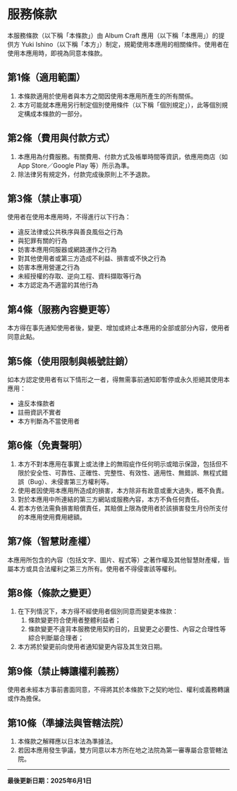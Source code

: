 # 服務條款

本服務條款（以下稱「本條款」）由 Album Craft 應用（以下稱「本應用」）的提供方 Yuki Ishino（以下稱「本方」）制定，規範使用本應用的相關條件。使用者在使用本應用時，即視為同意本條款。

## 第1條（適用範圍）

1. 本條款適用於使用者與本方之間因使用本應用所產生的所有關係。
2. 本方可能就本應用另行制定個別使用條件（以下稱「個別規定」），此等個別規定構成本條款的一部分。

## 第2條（費用與付款方式）

1. 本應用為付費服務。有關費用、付款方式及帳單時間等資訊，依應用商店（如 App Store／Google Play 等）所示為準。
2. 除法律另有規定外，付款完成後原則上不予退款。

## 第3條（禁止事項）

使用者在使用本應用時，不得進行以下行為：

- 違反法律或公共秩序與善良風俗之行為  
- 與犯罪有關的行為  
- 妨害本應用伺服器或網路運作之行為  
- 對其他使用者或第三方造成不利益、損害或不快之行為  
- 妨害本應用營運之行為  
- 未經授權的存取、逆向工程、資料擷取等行為  
- 本方認定為不適當的其他行為  

## 第4條（服務內容變更等）

本方得在事先通知使用者後，變更、增加或終止本應用的全部或部分內容，使用者同意此點。

## 第5條（使用限制與帳號註銷）

如本方認定使用者有以下情形之一者，得無需事前通知即暫停或永久拒絕其使用本應用：

- 違反本條款者  
- 註冊資訊不實者  
- 本方判斷為不當使用者  

## 第6條（免責聲明）

1. 本方不對本應用在事實上或法律上的無瑕疵作任何明示或暗示保證，包括但不限於安全性、可靠性、正確性、完整性、有效性、適用性、無錯誤、無程式錯誤（Bug）、未侵害第三方權利等。
2. 使用者因使用本應用所造成的損害，本方除非有故意或重大過失，概不負責。
3. 對於本應用中所連結的第三方網站或服務內容，本方不負任何責任。
4. 若本方依法需負損害賠償責任，其賠償上限為使用者於該損害發生月份所支付的本應用使用費用總額。

## 第7條（智慧財產權）

本應用所包含的內容（包括文字、圖片、程式等）之著作權及其他智慧財產權，皆屬本方或具合法權利之第三方所有。使用者不得侵害該等權利。

## 第8條（條款之變更）

1. 在下列情況下，本方得不經使用者個別同意而變更本條款：
    1. 條款變更符合使用者整體利益者；
    2. 條款變更不違背本服務使用契約目的，且變更之必要性、內容之合理性等綜合判斷屬合理者；
2. 本方將於變更前向使用者通知變更內容及其生效日期。

## 第9條（禁止轉讓權利義務）

使用者未經本方事前書面同意，不得將其於本條款下之契約地位、權利或義務轉讓或作為擔保。

## 第10條（準據法與管轄法院）

1. 本條款之解釋應以日本法為準據法。
2. 若因本應用發生爭議，雙方同意以本方所在地之法院為第一審專屬合意管轄法院。

---

**最後更新日期：2025年6月1日**
